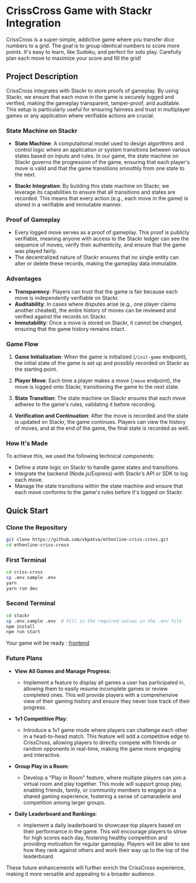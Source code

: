 # CrissCross Game with Stackr Integration

CrissCross is a super-simple, addictive game where you transfer dice numbers to a grid. The goal is to group identical numbers to score more points. It's easy to learn, like Sudoku, and perfect for solo play. Carefully plan each move to maximize your score and fill the grid!

## Project Description

CrissCross integrates with Stackr to store proofs of gameplay. By using Stackr, we ensure that each move in the game is securely logged and verified, making the gameplay transparent, tamper-proof, and auditable. This setup is particularly useful for ensuring fairness and trust in multiplayer games or any application where verifiable actions are crucial.

### State Machine on Stackr

- **State Machine**: A computational model used to design algorithms and control logic where an application or system transitions between various states based on inputs and rules. In our game, the state machine on Stackr governs the progression of the game, ensuring that each player's move is valid and that the game transitions smoothly from one state to the next.

- **Stackr Integration**: By building this state machine on Stackr, we leverage its capabilities to ensure that all transitions and states are recorded. This means that every action (e.g., each move in the game) is stored in a verifiable and immutable manner.

### Proof of Gameplay

- Every logged move serves as a proof of gameplay. This proof is publicly verifiable, meaning anyone with access to the Stackr ledger can see the sequence of moves, verify their authenticity, and ensure that the game was played fairly.
- The decentralized nature of Stackr ensures that no single entity can alter or delete these records, making the gameplay data immutable.

### Advantages

- **Transparency**: Players can trust that the game is fair because each move is independently verifiable on Stackr.
- **Auditability**: In cases where disputes arise (e.g., one player claims another cheated), the entire history of moves can be reviewed and verified against the records on Stackr.
- **Immutability**: Once a move is stored on Stackr, it cannot be changed, ensuring that the game history remains intact.

### Game Flow

1. **Game Initialization**: When the game is initialized (`/init-game` endpoint), the initial state of the game is set up and possibly recorded on Stackr as the starting point.

2. **Player Move**: Each time a player makes a move (`/move` endpoint), the move is logged onto Stackr, transitioning the game to the next state.

3. **State Transition**: The state machine on Stackr ensures that each move adheres to the game's rules, validating it before recording.

4. **Verification and Continuation**: After the move is recorded and the state is updated on Stackr, the game continues. Players can view the history of moves, and at the end of the game, the final state is recorded as well.

### How It's Made

To achieve this, we used the following technical components:

- Define a state logic on Stackr to handle game states and transitions.
- Integrate the backend (Node.js/Express) with Stackr’s API or SDK to log each move.
- Manage the state transitions within the state machine and ensure that each move conforms to the game's rules before it's logged on Stackr.

## Quick Start

### Clone the Repository

```bash
git clone https://github.com/vkpatva/ethonline-criss-cross.git
cd ethonline-criss-cross
```

### First Terminal

```bash
cd criss-cross
cp .env.sample .env
yarn
yarn run dev
```

### Second Terminal

```bash
cd stackr
cp .env.sample .env  # Fill in the required values in the .env file
npm install
npm run start
```

Your game will be ready : [frontend](http://localhost:5173)

### Future Plans

- **View All Games and Manage Progress**:

  - Implement a feature to display all games a user has participated in, allowing them to easily resume incomplete games or review completed ones. This will provide players with a comprehensive view of their gaming history and ensure they never lose track of their progress.

- **1v1 Competitive Play**:

  - Introduce a 1v1 game mode where players can challenge each other in a head-to-head match. This feature will add a competitive edge to CrissCross, allowing players to directly compete with friends or random opponents in real-time, making the game more engaging and interactive.

- **Group Play in a Room**:

  - Develop a "Play in Room" feature, where multiple players can join a virtual room and play together. This mode will support group play, enabling friends, family, or community members to engage in a shared gaming experience, fostering a sense of camaraderie and competition among larger groups.

- **Daily Leaderboard and Rankings**:
  - Implement a daily leaderboard to showcase top players based on their performance in the game. This will encourage players to strive for high scores each day, fostering healthy competition and providing motivation for regular gameplay. Players will be able to see how they rank against others and work their way up to the top of the leaderboard.

These future enhancements will further enrich the CrissCross experience, making it more versatile and appealing to a broader audience.
